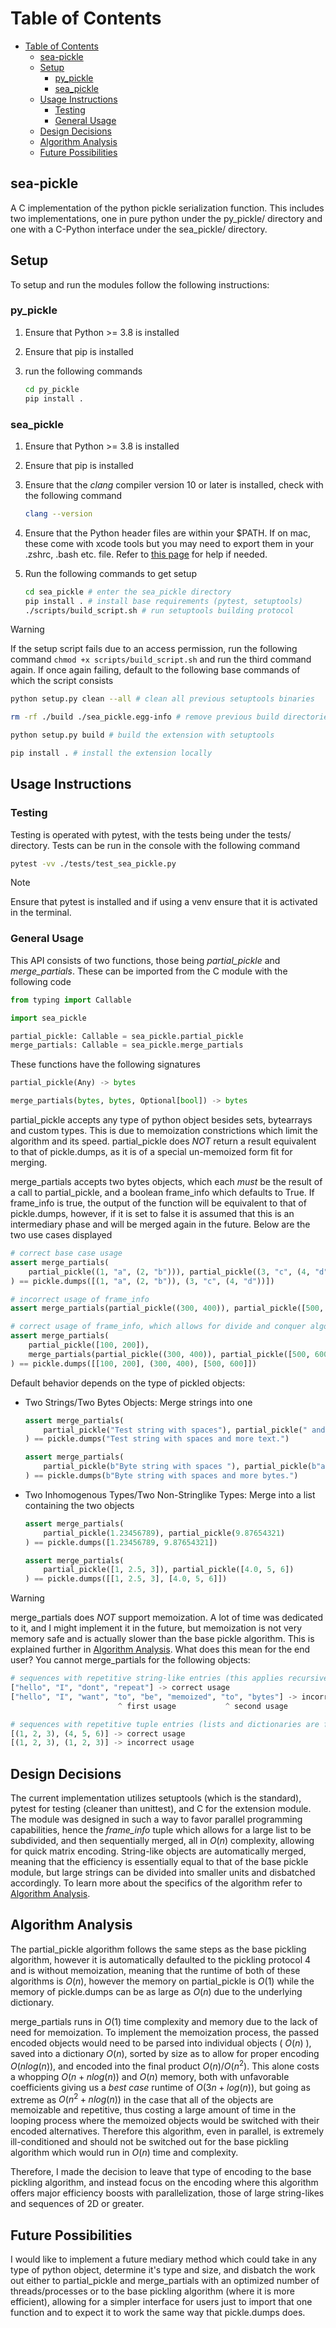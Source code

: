 
# Table of Contents

- [Table of Contents](#table-of-contents)
  - [sea-pickle](#sea-pickle)
  - [Setup](#setup)
    - [py\_pickle](#py_pickle)
    - [sea\_pickle](#sea_pickle)
  - [Usage Instructions](#usage-instructions)
    - [Testing](#testing)
    - [General Usage](#general-usage)
  - [Design Decisions](#design-decisions)
  - [Algorithm Analysis](#algorithm-analysis)
  - [Future Possibilities](#future-possibilities)

## sea-pickle

A C implementation of the python pickle serialization function. This includes two implementations, one in pure python under the py_pickle/ directory and one with a C-Python interface under the sea_pickle/ directory.

## Setup

To setup and run the modules follow the following instructions:

### py_pickle

1. Ensure that Python >= 3.8 is installed
2. Ensure that pip is installed
3. run the following commands

    ```sh
    cd py_pickle
    pip install .
    ```

### sea_pickle

1. Ensure that Python >= 3.8 is installed
2. Ensure that pip is installed
3. Ensure that the *clang* compiler version 10 or later is installed, check with the following command

    ```sh
    clang --version
    ```

4. Ensure that the Python header files are within your $PATH. If on mac, these come with xcode tools but you may need to export them in your .zshrc, .bash etc. file. Refer to [this page](https://stackoverflow.com/questions/74419576/python-h-file-not-found-on-macosx-how-to-fix-this) for help if needed.
5. Run the following commands to get setup

    ```sh
    cd sea_pickle # enter the sea_pickle directory
    pip install . # install base requirements (pytest, setuptools)
    ./scripts/build_script.sh # run setuptools building protocol
    ```

>[!WARNING]
> If the setup script fails due to an access permission, run the following command ```chmod +x scripts/build_script.sh``` and run the third command again. If once again failing, default to the following base commands of which the script consists
>
> ```sh
>python setup.py clean --all # clean all previous setuptools binaries
>
>rm -rf ./build ./sea_pickle.egg-info # remove previous build directories
>
>python setup.py build # build the extension with setuptools
>
>pip install . # install the extension locally
> ```

## Usage Instructions

### Testing

Testing is operated with pytest, with the tests being under the tests/ directory. Tests can be run in the console with the following command

```sh
pytest -vv ./tests/test_sea_pickle.py
```

>[!NOTE]
> Ensure that pytest is installed and if using a venv ensure that it is activated in the terminal.

### General Usage

This API consists of two functions, those being *partial_pickle* and *merge_partials*. These can be imported from the C module with the following code

```python
from typing import Callable

import sea_pickle

partial_pickle: Callable = sea_pickle.partial_pickle
merge_partials: Callable = sea_pickle.merge_partials
```

These functions have the following signatures

```python
partial_pickle(Any) -> bytes

merge_partials(bytes, bytes, Optional[bool]) -> bytes
```

partial_pickle accepts any type of python object besides sets, bytearrays and custom types. This is due to memoization constrictions which limit the algorithm and its speed. partial_pickle does *NOT* return a result equivalent to that of pickle.dumps, as it is of a special un-memoized form fit for merging.

merge_partials accepts two bytes objects, which each *must* be the result of a call to partial_pickle, and a boolean frame_info which defaults to True. If frame_info is true, the output of the function will be equivalent to that of pickle.dumps, however, if it is set to false it is assumed that this is an intermediary phase and will be merged again in the future. Below are the two use cases displayed

```python
# correct base case usage
assert merge_partials(
    partial_pickle((1, "a", (2, "b"))), partial_pickle((3, "c", (4, "d")))
) == pickle.dumps([(1, "a", (2, "b")), (3, "c", (4, "d"))])

# incorrect usage of frame_info
assert merge_partials(partial_pickle((300, 400)), partial_pickle([500, 600]), False) == pickle.dumps([(300, 400), [500, 600]])

# correct usage of frame_info, which allows for divide and conquer algorithm usage.
assert merge_partials(
    partial_pickle([100, 200]),
    merge_partials(partial_pickle((300, 400)), partial_pickle([500, 600]), False),
) == pickle.dumps([[100, 200], (300, 400), [500, 600]])
```

Default behavior depends on the type of pickled objects:

- Two Strings/Two Bytes Objects: Merge strings into one

    ```python
    assert merge_partials(
        partial_pickle("Test string with spaces"), partial_pickle(" and more text.")
    ) == pickle.dumps("Test string with spaces and more text.")
    
    assert merge_partials(
        partial_pickle(b"Byte string with spaces "), partial_pickle(b"and more bytes.")
    ) == pickle.dumps(b"Byte string with spaces and more bytes.")
    ```

- Two Inhomogenous Types/Two Non-Stringlike Types: Merge into a list containing the two objects

    ```python
    assert merge_partials(
        partial_pickle(1.23456789), partial_pickle(9.87654321)
    ) == pickle.dumps([1.23456789, 9.87654321])
    
    assert merge_partials(
        partial_pickle([1, 2.5, 3]), partial_pickle([4.0, 5, 6])
    ) == pickle.dumps([[1, 2.5, 3], [4.0, 5, 6]])
    ```

>[!WARNING]
> merge_partials does *NOT* support memoization. A lot of time was dedicated to it, and I might implement it in the future, but memoization is not very memory safe and is actually slower than the base pickle algorithm. This is explained further in [Algorithm Analysis](#algorithm-analysis). What does this mean for the end user? You cannot merge_partials for the following objects:
> ```python
> # sequences with repetitive string-like entries (this applies recursively as well)
> ["hello", "I", "dont", "repeat"] -> correct usage
> ["hello", "I", "want", "to", "be", "memoized", "to", "bytes"] -> incorrect usage
>                         ^ first usage           ^ second usage
> 
> # sequences with repetitive tuple entries (lists and dictionaries are fine though)
> [(1, 2, 3), (4, 5, 6)] -> correct usage
> [(1, 2, 3), (1, 2, 3)] -> incorrect usage
> ```
## Design Decisions
The current implementation utilizes setuptools (which is the standard), pytest for testing (cleaner than unittest), and C for the extension module. The module was designed in such a way to favor parallel programming capabilities, hence the *frame_info* tuple which allows for a large list to be subdivided, and then sequentially merged, all in $O(n)$ complexity, allowing for quick matrix encoding. String-like objects are automatically merged, meaning that the efficiency is essentially equal to that of the base pickle module, but large strings can be divided into smaller units and disbatched accordingly. To learn more about the specifics of the algorithm refer to [Algorithm Analysis](#algorithm-analysis).

## Algorithm Analysis
The partial_pickle algorithm follows the same steps as the base pickling algorithm, however it is automatically defaulted to the pickling protocol 4 and is without memoization, meaning that the runtime of both of these algorithms is $O(n)$, however the memory on partial_pickle is $O(1)$ while the memory of pickle.dumps can be as large as $O(n)$ due to the underlying dictionary.

merge_partials runs in $O(1)$ time complexity and memory due to the lack of need for memoization. To implement the memoization process, the passed encoded objects would need to be parsed into individual objects ( $O(n)$ ), saved into a dictionary $O(n)$, sorted by size as to allow for proper encoding $O(nlog(n))$, and encoded into the final product $O(n)/O(n^2)$. This alone costs a whopping $O(n + nlog(n))$ and $O(n)$ memory, both with unfavorable coefficients giving us a *best case* runtime of $O(3n + log(n))$, but going as extreme as $O(n^2 + nlog(n))$ in the case that all of the objects are memoizable and repetitive, thus costing a large amount of time in the looping process where the memoized objects would be switched with their encoded alternatives. Therefore this algorithm, even in parallel, is extremely ill-conditioned and should not be switched out for the base pickling algorithm which would run in $O(n)$ time and complexity.

Therefore, I made the decision to leave that type of encoding to the base pickling algorithm, and instead focus on the encoding where this algorithm offers major efficiency boosts with parallelization, those of large string-likes and sequences of 2D or greater.

## Future Possibilities
I would like to implement a future mediary method which could take in any type of python object, determine it's type and size, and disbatch the work out either to partial_pickle and merge_partials with an optimized number of threads/processes or to the base pickling algorithm (where it is more efficient), allowing for a simpler interface for users just to import that one function and to expect it to work the same way that pickle.dumps does.